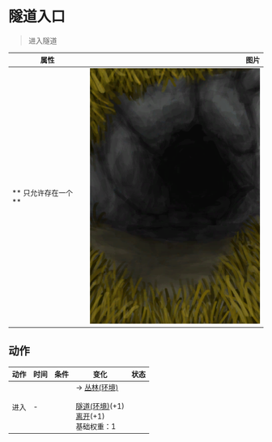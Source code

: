 # 隧道入口  
> 进入隧道  
  
  属性  |   图片   
 ----  |  ----:   
 ** 只允许存在一个 **  |  ![](Sprite/TunnelEntrance.png)   
  
## 动作  
动作  |  时间  |  条件  |  变化  |  状态  
----  |  ----  |  ----  |  ----  |  ----  
进入<br>  |  -  |    |  → [丛林(环境)](Env_Jungle.md)<br><br>[隧道(环境)](Env_Tunnel.md)(+1)<br>[离开](TunnelExit.md)(+1)<br>基础权重：1<br>  |    

